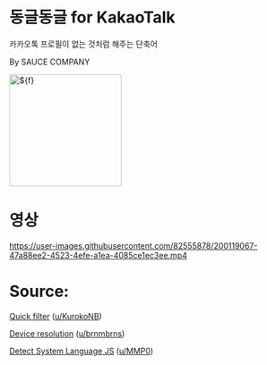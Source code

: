 # 동글동글 for KakaoTalk

카카오톡 프로필이 없는 것처럼 해주는 단축어

By SAUCE COMPANY

[<img width="200" alt="${f}" src="https://github.com/Dr-Sauce/DongledongleForKakaoTalk/assets/82555878/578af272-2f7f-4ed5-967c-369937f8a998">
](https://m.blog.naver.com/saucecompany_/222913432446)

# 영상

https://user-images.githubusercontent.com/82555878/200119067-47a88ee2-4523-4efe-a1ea-4085ce1ec3ee.mp4

# Source:

[Quick filter](https://www.reddit.com/r/shortcuts/comments/9q3vvc/apply_a_filter_to_an_image/e86e4iv/) ([u/KurokoNB](https://www.reddit.com/user/KurokoNB))

[Device resolution](https://www.reddit.com/r/shortcuts/comments/si3cso/comment/hv6k28p/) ([u/brnmbrns](https://www.reddit.com/user/brnmbrns))

[Detect System Language JS](https://www.reddit.com/r/shortcuts/comments/c0bkad/comment/er4zrxb/) ([u/MMP0](https://www.reddit.com/user/MMP0))

